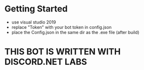 # Getting Started
- use visual studio 2019
- replace "Token" with your bot token in config.json
- place the Config.json in the same dir as the .exe file (after build)

# THIS BOT IS WRITTEN WITH DISCORD.NET LABS
